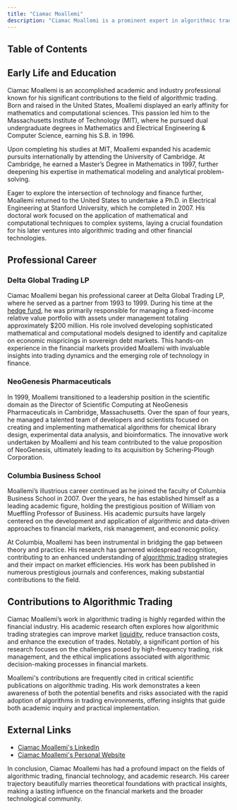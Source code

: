 ```yaml
---
title: "Ciamac Moallemi"
description: "Ciamac Moallemi is a prominent expert in algorithmic trading known for his contributions to financial technologies and academia with notable industry impact."
---
```




## Table of Contents

## Early Life and Education

Ciamac Moallemi is an accomplished academic and industry professional known for his significant contributions to the field of algorithmic trading. Born and raised in the United States, Moallemi displayed an early affinity for mathematics and computational sciences. This passion led him to the Massachusetts Institute of Technology (MIT), where he pursued dual undergraduate degrees in Mathematics and Electrical Engineering & Computer Science, earning his S.B. in 1996.

Upon completing his studies at MIT, Moallemi expanded his academic pursuits internationally by attending the University of Cambridge. At Cambridge, he earned a Master’s Degree in Mathematics in 1997, further deepening his expertise in mathematical modeling and analytical problem-solving.

Eager to explore the intersection of technology and finance further, Moallemi returned to the United States to undertake a Ph.D. in Electrical Engineering at Stanford University, which he completed in 2007. His doctoral work focused on the application of mathematical and computational techniques to complex systems, laying a crucial foundation for his later ventures into algorithmic trading and other financial technologies.

## Professional Career

### Delta Global Trading LP

Ciamac Moallemi began his professional career at Delta Global Trading LP, where he served as a partner from 1993 to 1999. During his time at the [hedge fund](/wiki/hedge-fund-trading-strategies), he was primarily responsible for managing a fixed-income relative value portfolio with assets under management totaling approximately $200 million. His role involved developing sophisticated mathematical and computational models designed to identify and capitalize on economic mispricings in sovereign debt markets. This hands-on experience in the financial markets provided Moallemi with invaluable insights into trading dynamics and the emerging role of technology in finance.

### NeoGenesis Pharmaceuticals

In 1999, Moallemi transitioned to a leadership position in the scientific domain as the Director of Scientific Computing at NeoGenesis Pharmaceuticals in Cambridge, Massachusetts. Over the span of four years, he managed a talented team of developers and scientists focused on creating and implementing mathematical algorithms for chemical library design, experimental data analysis, and bioinformatics. The innovative work undertaken by Moallemi and his team contributed to the value proposition of NeoGenesis, ultimately leading to its acquisition by Schering-Plough Corporation.

### Columbia Business School

Moallemi’s illustrious career continued as he joined the faculty of Columbia Business School in 2007. Over the years, he has established himself as a leading academic figure, holding the prestigious position of William von Mueffling Professor of Business. His academic pursuits have largely centered on the development and application of algorithmic and data-driven approaches to financial markets, risk management, and economic policy. 

At Columbia, Moallemi has been instrumental in bridging the gap between theory and practice. His research has garnered widespread recognition, contributing to an enhanced understanding of [algorithmic trading](/wiki/algorithmic-trading) strategies and their impact on market efficiencies. His work has been published in numerous prestigious journals and conferences, making substantial contributions to the field.

## Contributions to Algorithmic Trading

Ciamac Moallemi’s work in algorithmic trading is highly regarded within the financial industry. His academic research often explores how algorithmic trading strategies can improve market [liquidity](/wiki/liquidity-risk-premium), reduce transaction costs, and enhance the execution of trades. Notably, a significant portion of his research focuses on the challenges posed by high-frequency trading, risk management, and the ethical implications associated with algorithmic decision-making processes in financial markets.

Moallemi's contributions are frequently cited in critical scientific publications on algorithmic trading. His work demonstrates a keen awareness of both the potential benefits and risks associated with the rapid adoption of algorithms in trading environments, offering insights that guide both academic inquiry and practical implementation.

## External Links

- [Ciamac Moallemi's LinkedIn](https://www.linkedin.com/in/ciamacmoallemi)
- [Ciamac Moallemi's Personal Website](http://moallemi.com/ciamac)

In conclusion, Ciamac Moallemi has had a profound impact on the fields of algorithmic trading, financial technology, and academic research. His career trajectory beautifully marries theoretical foundations with practical insights, making a lasting influence on the financial markets and the broader technological community.